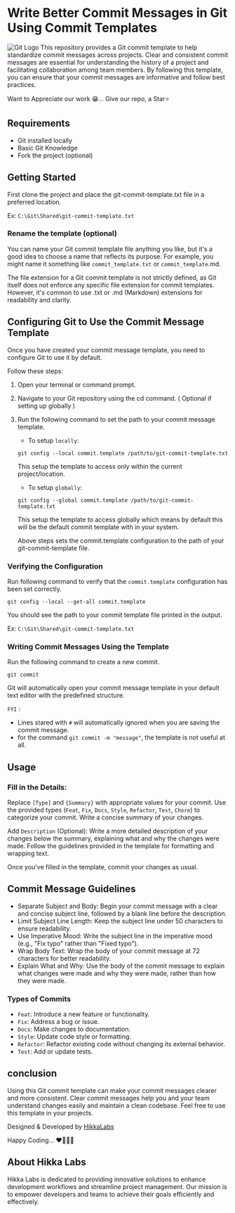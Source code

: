 # Write Better Commit Messages in Git Using Commit Templates
![Git Logo](https://upload.wikimedia.org/wikipedia/commons/thumb/e/e0/Git-logo.svg/1280px-Git-logo.svg.png)
This repository provides a Git commit template to help standardize commit messages across projects. Clear and consistent commit messages are essential for understanding the history of a project and facilitating collaboration among team members. By following this template, you can ensure that your commit messages are informative and follow best practices.

Want to Appreciate our work 😁... Give our repo,  a Star⭐

## Requirements
- Git installed locally
- Basic Git Knowledge
- Fork the project (optional)

## Getting Started
First clone the project and place the git-commit-template.txt file in a preferred location.

Ex: `C:\Git\Shared\git-commit-template.txt`

### Rename the template (optional)
You can name your Git commit template file anything you like, but it's a good idea to choose a name that reflects its purpose. For example, you might name it something like `commit_template.txt` or `commit_template`.md.

The file extension for a Git commit template is not strictly defined, as Git itself does not enforce any specific file extension for commit templates. However, it's common to use .txt or .md (Markdown) extensions for readability and clarity.

## Configuring Git to Use the Commit Message Template
Once you have created your commit message template, you need to configure Git to use it by default. 

Follow these steps:

1. Open your terminal or command prompt.

2. Navigate to your Git repository using the cd command. ( Optional if setting up globally )

3. Run the following command to set the path to your commit message template.
    
    - To setup `locally`: 
    ```
    git config --local commit.template /path/to/git-commit-template.txt
    ``` 
    This setup the template to access only within the current project/location.
    

    - To setup `globally`: 
    ```
    git config --global commit.template /path/to/git-commit-template.txt
    ```
    This setup the template to access globally which means by default this will be the default commit template with in your system.

    Above steps sets the commit.template configuration to the path of your git-commit-template file.

### Verifying the Configuration

Run following command to verify that the `commit.template` configuration has been set correctly.

```
git config --local --get-all commit.template
```

You should see the path to your commit template file printed in the output.

Ex: `C:\Git\Shared\git-commit-template.txt`

### Writing Commit Messages Using the Template
Run the following command to create a new commit.

```
git commit
```

Git will automatically open your commit message template in your default text editor with the predefined structure.

`FYI` : 
- Lines stared with `#` will automatically ignored when you are saving the commit message.
- for the command `git commit -m "message"`, the template is not useful at all. 


## Usage

### Fill in the Details:
Replace `[Type]` and `{Summary}` with appropriate values for your commit. Use the provided types (`Feat`, `Fix`, `Docs`, `Style`, `Refactor`, `Test`, `Chore`) to categorize your commit. Write a concise summary of your changes.

Add `Description` (Optional): Write a more detailed description of your changes below the summary, explaining what and why the changes were made. Follow the guidelines provided in the template for formatting and wrapping text.

Once you've filled in the template, commit your changes as usual.


## Commit Message Guidelines
- Separate Subject and Body: Begin your commit message with a clear and concise subject line, followed by a blank line before the description.
- Limit Subject Line Length: Keep the subject line under 50 characters to ensure readability.
- Use Imperative Mood: Write the subject line in the imperative mood (e.g., "Fix typo" rather than "Fixed typo").
- Wrap Body Text: Wrap the body of your commit message at 72 characters for better readability.
- Explain What and Why: Use the body of the commit message to explain what changes were made and why they were made, rather than how they were made.

### Types of Commits
- `Feat`: Introduce a new feature or functionality.
- `Fix`: Address a bug or issue.
- `Docs`: Make changes to documentation.
- `Style`: Update code style or formatting.
- `Refactor`: Refactor existing code without changing its external behavior.
- `Test`: Add or update tests.

## conclusion

Using this Git commit template can make your commit messages clearer and more consistent. Clear commit messages help you and your team understand changes easily and maintain a clean codebase.
Feel free to use this template in your projects.

Designed & Developed by [HikkaLabs](HikkaLabs.com)

Happy Coding... ❤️🧑‍💻😁 

## About Hikka Labs
Hikka Labs is dedicated to providing innovative solutions to enhance development workflows and streamline project management. Our mission is to empower developers and teams to achieve their goals efficiently and effectively.
